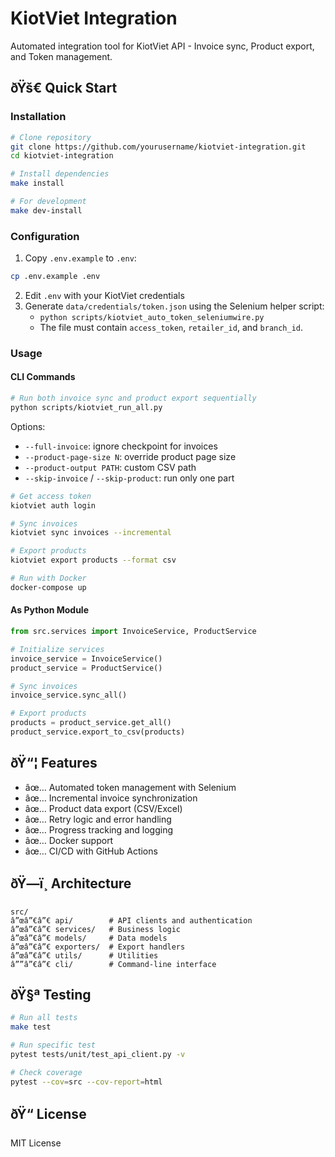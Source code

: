 ﻿# KiotViet Integration

Automated integration tool for KiotViet API - Invoice sync, Product export, and Token management.

## ðŸš€ Quick Start

### Installation

```bash
# Clone repository
git clone https://github.com/yourusername/kiotviet-integration.git
cd kiotviet-integration

# Install dependencies
make install

# For development
make dev-install
```

### Configuration

1. Copy `.env.example` to `.env`:
```bash
cp .env.example .env
```

2. Edit `.env` with your KiotViet credentials
3. Generate `data/credentials/token.json` using the Selenium helper script:
   - `python scripts/kiotviet_auto_token_seleniumwire.py`
   - The file must contain `access_token`, `retailer_id`, and `branch_id`.


### Usage

#### CLI Commands

```bash
# Run both invoice sync and product export sequentially
python scripts/kiotviet_run_all.py
```

Options:
- `--full-invoice`: ignore checkpoint for invoices
- `--product-page-size N`: override product page size
- `--product-output PATH`: custom CSV path
- `--skip-invoice` / `--skip-product`: run only one part

```bash
# Get access token
kiotviet auth login

# Sync invoices
kiotviet sync invoices --incremental

# Export products
kiotviet export products --format csv

# Run with Docker
docker-compose up
```

#### As Python Module

```python
from src.services import InvoiceService, ProductService

# Initialize services
invoice_service = InvoiceService()
product_service = ProductService()

# Sync invoices
invoice_service.sync_all()

# Export products
products = product_service.get_all()
product_service.export_to_csv(products)
```

## ðŸ“¦ Features

- âœ… Automated token management with Selenium
- âœ… Incremental invoice synchronization
- âœ… Product data export (CSV/Excel)
- âœ… Retry logic and error handling
- âœ… Progress tracking and logging
- âœ… Docker support
- âœ… CI/CD with GitHub Actions

## ðŸ—ï¸ Architecture

```
src/
â”œâ”€â”€ api/        # API clients and authentication
â”œâ”€â”€ services/   # Business logic
â”œâ”€â”€ models/     # Data models
â”œâ”€â”€ exporters/  # Export handlers
â”œâ”€â”€ utils/      # Utilities
â””â”€â”€ cli/        # Command-line interface
```

## ðŸ§ª Testing

```bash
# Run all tests
make test

# Run specific test
pytest tests/unit/test_api_client.py -v

# Check coverage
pytest --cov=src --cov-report=html
```

## ðŸ“ License

MIT License


